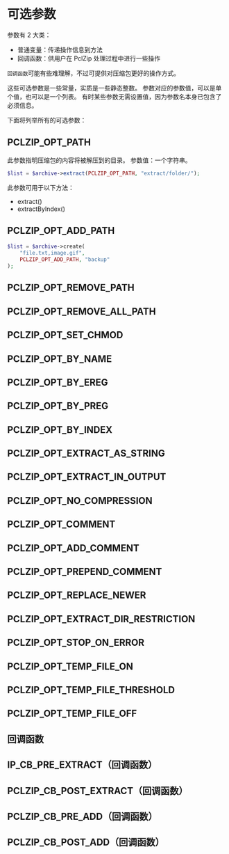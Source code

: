 
# 可选参数
参数有 2 大类：
- 普通变量：传递操作信息到方法
- 回调函数：供用户在 PclZip 处理过程中进行一些操作

`回调函数`可能有些难理解，不过可提供对压缩包更好的操作方式。

这些可选参数是一些常量，实质是一些静态整数。
参数对应的参数值，可以是单个值，也可以是一个列表。
有时某些参数无需设置值，因为参数名本身已包含了必须信息。

下面将列举所有的可选参数：




## PCLZIP_OPT_PATH
此参数指明压缩包的内容将被解压到的目录。
参数值：一个字符串。
```php
$list = $archive->extract(PCLZIP_OPT_PATH, "extract/folder/");
```
此参数可用于以下方法：
- extract()
- extractByIndex()




## PCLZIP_OPT_ADD_PATH
```php
$list = $archive->create(
    "file.txt,image.gif",
    PCLZIP_OPT_ADD_PATH, "backup"
);
```


## PCLZIP_OPT_REMOVE_PATH



## PCLZIP_OPT_REMOVE_ALL_PATH



## PCLZIP_OPT_SET_CHMOD



## PCLZIP_OPT_BY_NAME



## PCLZIP_OPT_BY_EREG



## PCLZIP_OPT_BY_PREG



## PCLZIP_OPT_BY_INDEX



## PCLZIP_OPT_EXTRACT_AS_STRING



## PCLZIP_OPT_EXTRACT_IN_OUTPUT



## PCLZIP_OPT_NO_COMPRESSION



## PCLZIP_OPT_COMMENT



## PCLZIP_OPT_ADD_COMMENT



## PCLZIP_OPT_PREPEND_COMMENT



## PCLZIP_OPT_REPLACE_NEWER



## PCLZIP_OPT_EXTRACT_DIR_RESTRICTION



## PCLZIP_OPT_STOP_ON_ERROR



## PCLZIP_OPT_TEMP_FILE_ON



## PCLZIP_OPT_TEMP_FILE_THRESHOLD



## PCLZIP_OPT_TEMP_FILE_OFF



## 回调函数


## IP_CB_PRE_EXTRACT（回调函数）
## PCLZIP_CB_POST_EXTRACT（回调函数）
## PCLZIP_CB_PRE_ADD（回调函数）
## PCLZIP_CB_POST_ADD（回调函数）

